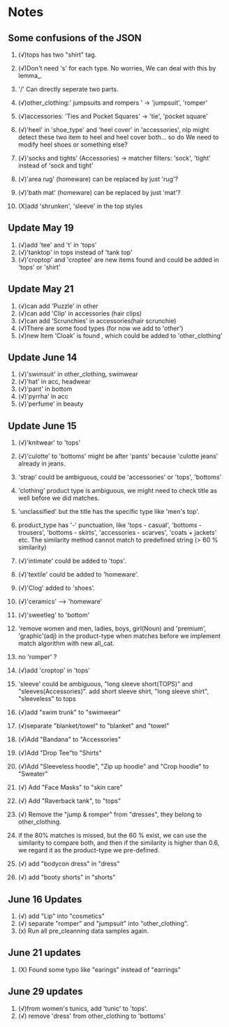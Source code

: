 
# Notes

## Some confusions of the JSON

1. (√)tops has two "shirt" tag.

2. (√)Don't need 's' for each type. No worries, We can deal with this by lemma_.

3. '/' Can directly seperate two parts.

4. (√)other_clothing:' jumpsuits and rompers ' -> 'jumpsuit', 'romper'

5. (√)accessories: 'Ties and Pocket Squares' -> 'tie', 'pocket square'

6. (√)'heel' in 'shoe_type' and 'heel cover' in 'accessories', nlp might detect these two item to heel and heel cover both... so do We need to modify heel shoes or something else?

7. (√)'socks and tights' (Accessories) -> matcher filters: 'sock', 'tight' instead of 'sock and tight'

8. (√)'area rug' (homeware) can be replaced by just 'rug'?

9. (√)'bath mat' (homeware) can be replaced by just 'mat'?

10. (X)add 'shrunken', 'sleeve' in the top styles

## Update May 19

1. (√)add 'tee' and 't' in 'tops'
2. (√)'tanktop' in tops instead of 'tank top'
3. (√)'croptop' and 'croptee' are new items found and could be added in 'tops' or 'shirt'

## Update May 21

1. (√)can add 'Puzzle' in other
2. (√)can add 'Clip' in accessories (hair clips)
3. (√)can add 'Scrunchies' in accessories(hair scrunchie)
4. (√)There are some food types (for now we add to 'other')
5. (√)new Item 'Cloak' is found , which could be added to 'other_clothing'

## Update June 14

1. (√)'swimsuit' in other_clothing, swimwear
2. (√)'hat' in acc, headwear
3. (√)'pant' in bottom
4. (√)'pyrrha' in acc
5. (√)'perfume' in beauty

## Update June 15

1. (√)'knitwear' to 'tops'
2. (√)'culotte' to 'bottoms' might be after 'pants' because 'culotte jeans' already in jeans.
3. 'strap' could be ambiguous, could be 'accessories' or 'tops', 'bottoms'
4. 'clothing' product type is ambiguous, we might need to check title as well before we did matches.

5. 'unclassified' but the title has the specific type like 'men's top'.

6. product_type has '-' punctuation, like 'tops - casual', 'bottoms - trousers', 'bottoms - skirts', 'accessories - scarves', 'coats + jackets' etc. The similarity method cannot match to predefined string (> 60 % similarity)

7. (√)'intimate' could be added to 'tops'.
8. (√)'textile' could be added to 'homeware'.
9. (√)'Clog' added to 'shoes'.

10. (√)'ceramics' --> 'homeware'

11. (√)'sweetleg' to 'bottom'

12. 'remove women and men, ladies, boys, girl(Noun) and 'premium', 'graphic'(adj) in the product-type when matches before we implement match algorithm with new all_cat.
13. no 'romper' ?

14. (√)add 'croptop' in 'tops'

15. 'sleeve' could be ambiguous, "long sleeve short(TOPS)" and "sleeves(Accessories)". add short sleeve shirt, "long sleeve shirt", "sleeveless" to tops

16. (√)add "swim trunk" to "swimwear"

17. (√)separate "blanket/towel" to "blanket" and "towel"

18. (√)Add "Bandana" to "Accessories"

19. (√)Add "Drop Tee"to "Shirts"

20. (√)Add "Sleeveless hoodie", "Zip up hoodie" and "Crop hoodie" to "Sweater"

21. (√) Add "Face Masks" to "skin care"

22. (√) Add "Raverback tank", to "tops"

23. (√) Remove the "jump & romper" from "dresses", they belong to other_clothing.

24. if the 80% matches is missed, but the 60 % exist, we can use the similarity to compare both, and then if the similarity is higher than 0.6, we regard it as the product-type we pre-defined. 

25. (√) add "bodycon dress" in "dress"

26. (√) add "booty shorts" in "shorts"

## June 16 Updates

1. (√) add "Lip" into "cosmetics"
2. (√) separate "romper" and "jumpsuit" into "other_clothing".
3. (x) Run all pre_cleanning data samples again.

## June 21 updates

1. (X) Found some typo like "earings" instead of "earrings"

## June 29 updates

1. (√)from women's tunics, add 'tunic' to 'tops'.
2. (√) remove 'dress' from other_clothing to 'bottoms'
